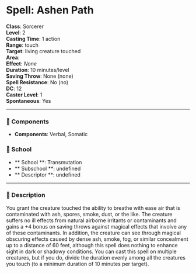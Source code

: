 
# Spell: Ashen Path
**Class**: Sorcerer  
**Level**: 2  
**Casting Time**: 1 action  
**Range**: touch  
**Target**: living creature touched  
**Area**:   
**Effect**: _None_  
**Duration**: 10 minutes/level  
**Saving Throw**: None (none)  
**Spell Resistance**: No (no)  
**DC**: 12  
**Caster Level**: 1  
**Spontaneous**: Yes

---

### 🔮 Components
- **Components**: Verbal, Somatic

### 🏫 School
- ** School **: Transmutation
- ** Subschool **: undefined
- ** Descriptor **: undefined
---

### 📜 Description
You grant the creature touched the ability to breathe with ease air that is contaminated with ash, spores, smoke, dust, or the like. The creature suffers no ill effects from natural airborne irritants or contaminants and gains a +4 bonus on saving throws against magical effects that involve any of these contaminants. In addition, the creature can see through magical obscuring effects caused by dense ash, smoke, fog, or similar concealment up to a distance of 60 feet, although this spell does nothing to enhance sight in dark or shadowy conditions. You can cast this spell on multiple creatures, but if you do, divide the duration evenly among all the creatures you touch (to a minimum duration of 10 minutes per target).
